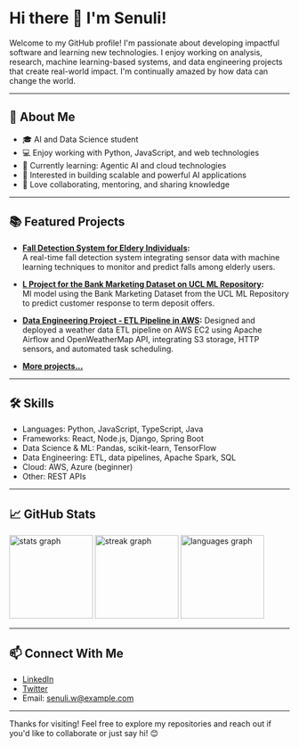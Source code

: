 # Hi there 👋 I'm Senuli!

Welcome to my GitHub profile! I'm passionate about developing impactful software and learning new technologies. I enjoy working on analysis, research, machine learning-based systems, and data engineering projects that create real-world impact. I'm continually amazed by how data can change the world.

---

## 🚀 About Me

- 🎓 AI and Data Science student
- 💻 Enjoy working with Python, JavaScript, and web technologies
- 🌱 Currently learning: Agentic AI and cloud technologies
- 🎯 Interested in building scalable and powerful AI applications
- 🤝 Love collaborating, mentoring, and sharing knowledge

---

## 📚 Featured Projects

- **[Fall Detection System for Eldery Individuals](https://github.com/ethanchristoff/CM2603-Data_Science_Project-G20):**  
  A real-time fall detection system integrating sensor data with machine learning techniques to monitor and predict falls among elderly users.

- **[L Project for the Bank Marketing Dataset on UCL ML Repository](https://github.com/senuli-w/CM2604):**  
  Ml model using the Bank Marketing Dataset from the UCL ML Repository to predict customer response to term deposit offers.

- **[Data Engineering Project - ETL Pipeline in AWS]():**
  Designed and deployed a weather data ETL pipeline on AWS EC2 using Apache Airflow and OpenWeatherMap API, integrating S3 storage, HTTP sensors, and automated task scheduling.
  
- **[More projects...](https://github.com/senuli-w?tab=repositories)**

---

## 🛠️ Skills

- Languages: Python, JavaScript, TypeScript, Java
- Frameworks: React, Node.js, Django, Spring Boot
- Data Science & ML: Pandas, scikit-learn, TensorFlow
- Data Engineering: ETL, data pipelines, Apache Spark, SQL
- Cloud: AWS, Azure (beginner)
- Other: REST APIs

---

## 📈 GitHub Stats

<div align="left">
  <img src="https://github-readme-stats.vercel.app/api?username=senuli-w&hide_title=false&hide_rank=false&show_icons=true&include_all_commits=true&count_private=true&disable_animations=false&theme=great-gatsby&locale=en&hide_border=false&order=1" height="150" alt="stats graph"  />
  <img src="https://streak-stats.demolab.com?user=senuli-w&locale=en&mode=daily&theme=great-gatsby&hide_border=false&border_radius=5&order=3" height="150" alt="streak graph"  />
  <img src="https://github-readme-stats.vercel.app/api/top-langs?username=senuli-w&locale=en&hide_title=false&layout=compact&card_width=320&langs_count=5&theme=great-gatsby&hide_border=false&order=2" height="150" alt="languages graph"  />
</div>

---

## 📫 Connect With Me

- [LinkedIn](https://linkedin.com/in/senuli-w)
- [Twitter](https://twitter.com/senuli_w)
- Email: senuli.w@example.com

---

Thanks for visiting! Feel free to explore my repositories and reach out if you'd like to collaborate or just say hi! 😊
